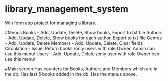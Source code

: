 # library_management_system
 Win form app project for managing a library. 

#Menus
Books - Add, Update, Delete, Show books, Export to txt file
Authors - Add, Update, Delete, Show books for each author, Export to txt file
Genres - Add, Update, Delete
Members - Add, Update, Delete, Clear fields
Circulation - Issue, Return books /only users with role Owner, Admin can use this menu/
Users - Add, Update, Delete /only user with role Owner can use this menu/

#Main screen
Has counters for Books, Authors and Members which are in the db.
Has last 5 books added in the db.
Has the menus above.

